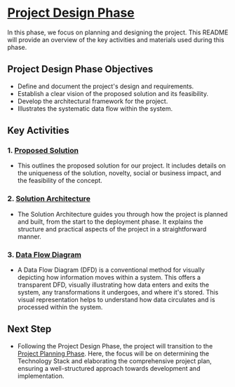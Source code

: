 # [Project Design Phase](https://github.com/smartinternz02/SI-GuidedProject-600240-1697595942/tree/main/Project%20Design%20Phase)

In this phase, we focus on planning and designing the project. This README will provide an overview of the key activities and materials used during this phase.

## Project Design Phase Objectives
- Define and document the project's design and requirements.
- Establish a clear vision of the proposed solution and its feasibility.
- Develop the architectural framework for the project.
- Illustrates the systematic data flow within the system.

## Key Activities

### 1. [Proposed Solution](https://github.com/smartinternz02/SI-GuidedProject-600240-1697595942/blob/main/Project%20Design%20Phase/Proposed%20Solution.pdf)
- This  outlines the proposed solution for our project. It includes details on the uniqueness of the solution, novelty, social or business impact, and the feasibility of the concept.

### 2. [Solution Architecture](https://github.com/smartinternz02/SI-GuidedProject-600240-1697595942/blob/main/Project%20Design%20Phase/Solution%20Architecture.pdf)
- The Solution Architecture  guides you through how the project is planned and built, from the start to the deployment phase. It explains the structure and practical aspects of the project in a straightforward manner.

### 3. [Data Flow Diagram](https://github.com/smartinternz02/SI-GuidedProject-600240-1697595942/blob/main/Project%20Design%20Phase/Data%20Flow%20Diagram.pdf)
- A Data Flow Diagram (DFD) is a conventional method for visually depicting how information moves within a system. This offers a transparent DFD, visually illustrating how data enters and exits the system, any transformations it undergoes, and where it's stored. This visual representation helps to understand how data circulates and is processed within the system.

## Next Step
- Following the Project Design Phase, the project will transition to the [Project Planning Phase](https://github.com/smartinternz02/SI-GuidedProject-600240-1697595942/tree/main/Project%20Planning%20Phase). Here, the focus will be on determining the Technology Stack and elaborating the comprehensive project plan, ensuring a well-structured approach towards development and implementation.




